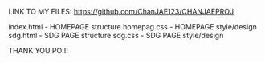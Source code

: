 LINK TO MY FILES: https://github.com/ChanJAE123/CHANJAEPROJ

index.html - HOMEPAGE structure
homepag.css - HOMEPAGE style/design
sdg.html - SDG PAGE structure
sdg.css - SDG PAGE style/design

THANK YOU PO!!!
